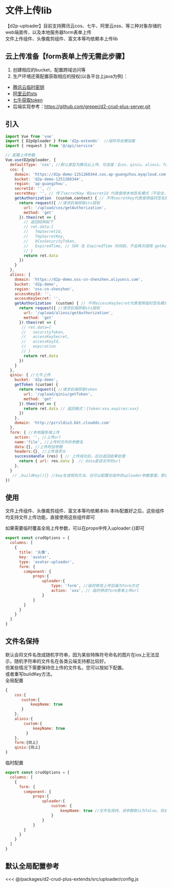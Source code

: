 
# 文件上传lib
【d2p-uploader】目前支持腾讯云cos、七牛、阿里云oss、等三种对象存储的web端直传，以及本地服务器form表单上传  
文件上传组件、头像裁剪组件、富文本等均依赖本上传lib
## 云上传准备【form表单上传无需此步骤】
 1. 创建相应的bucket，配置跨域访问等
 2. 生产环境还需配置获取相应的授权(以各平台上java为例)：
 * <a target="_blank" href="https://cloud.tencent.com/document/product/436/14048">腾讯云临时密钥</a>
 * <a target="_blank" href="https://help.aliyun.com/document_detail/100624.html?source=5176.11533457&userCode=qya11txb&type=copy">阿里云的sts</a>
 * <a target="_blank" href="https://developer.qiniu.com/kodo/sdk/1239/java#simple-uptoken">七牛获取token</a>
 * 后端实现参考：https://github.com/greper/d2-crud-plus-server.git
## 引入
```javascript
import Vue from 'vue'
import { D2pUploader } from 'd2p-extends'  //组件将会懒加载
import { request } from '@/api/service'

// 配置上传参数
Vue.use(D2pUploader, {
  defaultType: 'cos', //默认类型为腾讯云上传，可选值：【cos、qiniu、alioss、form】
  cos: {
    domain: 'https://d2p-demo-1251260344.cos.ap-guangzhou.myqcloud.com',
    bucket: 'd2p-demo-1251260344',
    region: 'ap-guangzhou',
    secretId: '', //
    secretKey: '', // 传了secretKey 和secretId 代表使用本地签名模式（不安全，生产环境不推荐）
    getAuthorization  (custom,context) { // 不传secretKey代表使用临时签名模式,此时此参数必传（安全，生产环境推荐）
      return request({ //请求后端获取sts授权
        url: '/upload/cos/getAuthorization',
        method: 'get'
      }).then(ret => {
        // 返回结构如下
        // ret.data:{
        //   TmpSecretId,
        //   TmpSecretKey,
        //   XCosSecurityToken,
        //   ExpiredTime, // SDK 在 ExpiredTime 时间前，不会再次调用 getAuthorization
        // }
        return ret.data
      })
    }
  },
  alioss: {
    domain: 'https://d2p-demo.oss-cn-shenzhen.aliyuncs.com',
    bucket: 'd2p-demo',
    region: 'oss-cn-shenzhen',
    accessKeyId: '',
    accessKeySecret: '',
    getAuthorization  (custom) { // 不传accessKeySecret代表使用临时签名模式,此时此参数必传（安全，生产环境推荐）
      return request({ //请求后端获取sts授权
        url: '/upload/alioss/getAuthorization',
        method: 'get'
      }).then(ret => {
       // ret.data={
       //   securityToken,
       //   accessKeySecret,
       //   accessKeyId,
       //   expiration
       // }
        return ret.data
      })
    }
  },
  qiniu: { //七牛上传
    bucket: 'd2p-demo',
    getToken (custom) {
      return request({ //请求后端获取token
        url: '/upload/qiniu/getToken',
        method: 'get'
      }).then(ret => {
        return ret.data // 返回格式：{token:xxx,expires:xxx}
      })
    },
    domain: 'http://pzrsldiu3.bkt.clouddn.com'
  },
  form: { //本地服务端上传
    action: '', //上传url
    name:'file', //上传时文件的参数名
    data:{}, //上传附加参数
    headers:{}, //上传请求头
    successHandle (res) { // 上传成功后，后台返回结果处理
      return { url: res.data }  // data是该文件的url
    },
  }
   // ,buildKey(){} //key生成规则方法，也可以配置在组件的uploader参数里面，默认根据时间日期和文件名称生成
})

```


## 使用
文件上传组件、头像裁剪组件、富文本等均依赖本lib
本lib配置好之后，这些组件均支持文件上传功能，直接使用这些组件即可

如果需要临时覆盖全局上传参数，可以在props中传入uploader:{}即可
```javascript
export const crudOptions = {
  columns: [
    {
      title: '头像',
      key: 'avatar',
      type: 'avatar-uploader',
      form: {
        component: {
            props:{
                uploader:{
                    type: 'form', //临时修改上传后端为form方式
                    action: 'xxx', // 临时修改form表单上传url
                }   
            }
        }   
      }   
    }
  ]
}
```
## 文件名保持
默认会将文件名改成随机字符串，因为某些特殊符号命名的图片在ios上无法显示，随机字符串的文件名在各类云端支持都比较好。  
但某些情况下需要保持住上传的文件名，您可以按如下配置。   
或者重写buildKey方法。   
全局配置
```js
{
    cos:{
       custom:{
           keepName: true
       }
    },
    alioss:{
        custom:{
            keepName: true
         }
    },
    form:{同上}
    qiniu:{同上}
}
```

临时配置
```js
export const crudOptions = {
  columns: [
    {
      form: {
        component: {
            props:{
                uploader:{
                    custom: {
                        keepName: true //文件名保持，该参数默认为false，将会给文件名改成随机字符串
                    }
                }   
            }
        }   
      }   
    }
  ]
}
```

## 默认全局配置参考
 
<<< @/packages/d2-crud-plus-extends/src/uploader/config.js


